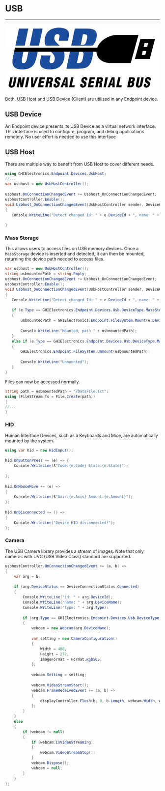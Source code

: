 # USB
---
![USB Logo](images/usb-logo.jpg)
 
 Both, USB Host and USB Device (Client) are utilized in any Endpoint device.

 ## USB Device
 
 An Endpoint device presents its USB Device as a virtual network interface. This interface is used to configure, program, and debug applications remotely. No user effort is needed to use this interface

 ## USB Host

 There are multiple way to benefit from USB Host to cover different needs.

 ```cs
 using GHIElectronics.Endpoint.Devices.UsbHost;
 //...
 var usbhost = new UsbHostController();

usbhost.OnConnectionChangedEvent += Usbhost_OnConnectionChangedEvent;
usbhostController.Enable();
void Usbhost_OnConnectionChangedEvent(UsbHostController sender, DeviceConnectionEventArgs e)
{
    Console.WriteLine("Detect changed Id: " + e.DeviceId + ", name: " + e.DeviceName + ", status:" + e.DeviceStatus);

}
 ```

 ### Mass Storage

 This allows users to access files on USB memory devices. Once a `MassStorage` device is inserted and detected, it can then be mounted, returning the device path needed to access files.

 ```cs
var usbhost = new UsbHostController();
string usbmountedPath = string.Empty;
usbhost.OnConnectionChangedEvent += Usbhost_OnConnectionChangedEvent;
usbhostController.Enable();
void Usbhost_OnConnectionChangedEvent(UsbHostController sender, DeviceConnectionEventArgs e)
{
    Console.WriteLine("Detect changed Id: " + e.DeviceId + ", name: " + e.DeviceName + ", status:" + e.DeviceStatus);

    if (e.Type == GHIElectronics.Endpoint.Devices.Usb.DeviceType.MassStorage && e.DeviceStatus == DeviceConnectionStatus.Connected)
    {
        usbmountedPath = GHIElectronics.Endpoint.FileSystem.Mount(e.DeviceName);

        Console.WriteLine("Mounted, path " + usbmountedPath);
    }
    else if (e.Type == GHIElectronics.Endpoint.Devices.Usb.DeviceType.MassStorage)
    {
        GHIElectronics.Endpoint.FileSystem.Unmount(usbmountedPath);

        Console.WriteLine("Unmounted");
    }
}
 ```
 
 Files can now be accessed normally.
 
```cs
string path = usbmountedPath + "/DataFile.txt";
using (FileStream fs = File.Create(path))
{
//...
}
```

### HID

Human Interface Devices, such as a Keyboards and Mice, are automatically mounted by the system.

```cs
using var hid = new HidInput();

hid.OnButtonPress += (e) => {
    Console.WriteLine($"Code:{e.Code} State:{e.State}");

};

hid.OnMouseMove += (e) =>
{
    Console.WriteLine($"Axis:{e.Axis} Amount:{e.Amount}");
};

hid.OnDisconnected += () =>
{
    Console.WriteLine("Device HID disconnected!");
};
```

### Camera

The USB Camera library provides a stream of images. Note that only cameras with UVC (USB Video Class) standard are supported.

```cs
usbhostController.OnConnectionChangedEvent += (a, b) =>
{
    var arg = b;

    if (arg.DeviceStatus == DeviceConnectionStatus.Connected)
    {
        Console.WriteLine("id: " + arg.DeviceId);
        Console.WriteLine("name: " + arg.DeviceName);
        Console.WriteLine("type: " + arg.Type);

        if (arg.Type == GHIElectronics.Endpoint.Devices.Usb.DeviceType.Webcam && arg.DeviceName.IndexOf("video0") > 0)
        {
            webcam = new Webcam(arg.DeviceName);

            var setting = new CameraConfiguration()
            {
                Width = 480,
                Height = 272,
                ImageFormat = Format.Rgb565,
            };

            webcam.Setting = setting;

            webcam.VideoStreamStart();
            webcam.FrameReceivedEvent += (a, b) =>
            {
                displayController.Flush(b, 0, b.Length, webcam.Width, webcam.Height);
            };
        }
    }
    else
    {
        if (webcam != null)
        {
            if (webcam.IsVideoStreaming)
            {
                webcam.VideoStreamStop();
            }
            webcam.Dispose();
            webcam = null;
        }
    }
};
```